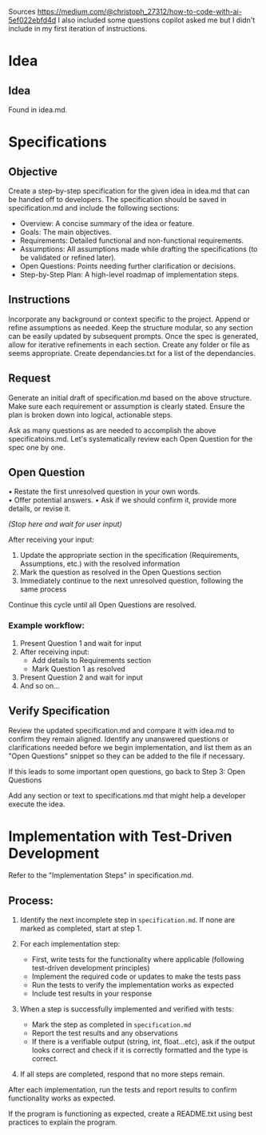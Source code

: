 Sources
https://medium.com/@christoph_27312/how-to-code-with-ai-5ef022ebfd4d
I also included some questions copilot asked me but I didn't include in my first iteration of instructions.

# Idea
## Idea
Found in idea.md.

# Specifications
## Objective
Create a step-by-step specification for the given idea in idea.md that can be handed off to developers.
The specification should be saved in specification.md and include the following sections:

- Overview: A concise summary of the idea or feature.
- Goals: The main objectives.
- Requirements: Detailed functional and non-functional requirements.
- Assumptions: All assumptions made while drafting the specifications (to be validated or refined later).
- Open Questions: Points needing further clarification or decisions.
- Step-by-Step Plan: A high-level roadmap of implementation steps.

## Instructions
Incorporate any background or context specific to the project. Append or refine assumptions as needed.
Keep the structure modular, so any section can be easily updated by subsequent prompts.
Once the spec is generated, allow for iterative refinements in each section. Create any folder or file as seems appropriate.
Create dependancies.txt for a list of the dependancies.

## Request
Generate an initial draft of specification.md based on the above structure.
Make sure each requirement or assumption is clearly stated.
Ensure the plan is broken down into logical, actionable steps.

Ask as many questions as are needed to accomplish the above specificatoins.md.
Let's systematically review each Open Question for the spec one by one.

## Open Question
• Restate the first unresolved question in your own words.  
• Offer potential answers.
• Ask if we should confirm it, provide more details, or revise it.

*(Stop here and wait for user input)*

After receiving your input:
1. Update the appropriate section in the specification (Requirements, Assumptions, etc.) with the resolved information
2. Mark the question as resolved in the Open Questions section
3. Immediately continue to the next unresolved question, following the same process

Continue this cycle until all Open Questions are resolved.

### Example workflow:
1. Present Question 1 and wait for input
2. After receiving input:
   - Add details to Requirements section
   - Mark Question 1 as resolved
3. Present Question 2 and wait for input
4. And so on...

## Verify Specification
Review the updated specification.md and compare it with idea.md to confirm they remain aligned.
Identify any unanswered questions or clarifications needed before we begin implementation,
and list them as an "Open Questions" snippet so they can be added to the file if necessary.

If this leads to some important open questions, go back to Step 3: Open Questions

Add any section or text to specifications.md that might help a developer execute the idea.

# Implementation with Test-Driven Development

Refer to the "Implementation Steps" in specification.md.

## Process:

1. Identify the next incomplete step in `specification.md`. If none are marked as completed, start at step 1.

2. For each implementation step:
   - First, write tests for the functionality where applicable (following test-driven development principles)
   - Implement the required code or updates to make the tests pass
   - Run the tests to verify the implementation works as expected
   - Include test results in your response

3. When a step is successfully implemented and verified with tests:
   - Mark the step as completed in `specification.md`
   - Report the test results and any observations
   - If there is a verifiable output (string, int, float...etc), ask if the output looks correct and check if it is    correctly formatted and the type is correct.

4. If all steps are completed, respond that no more steps remain.

After each implementation, run the tests and report results to confirm functionality works as expected.

If the program is functioning as expected, create a README.txt using best practices to explain the program.
